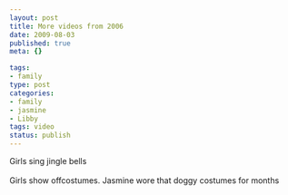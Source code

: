 ```yaml
--- 
layout: post
title: More videos from 2006
date: 2009-08-03
published: true
meta: {}

tags: 
- family
type: post
categories: 
- family
- jasmine
- Libby
tags: video
status: publish
---
```

Girls sing jingle bells<br /><br />Girls show offcostumes.  Jasmine wore that doggy costumes for months<br />
